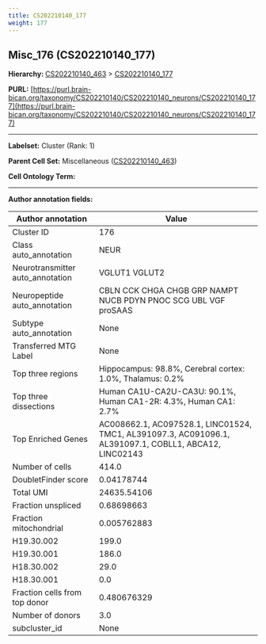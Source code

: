 ```yaml
---
title: CS202210140_177
weight: 177
---
```

## Misc_176 (CS202210140_177)
<b>Hierarchy: </b>
[CS202210140_463](../CS202210140_463) >
[CS202210140_177](../CS202210140_177)

**PURL:** [https://purl.brain-bican.org/taxonomy/CS202210140/CS202210140_neurons/CS202210140_177](https://purl.brain-bican.org/taxonomy/CS202210140/CS202210140_neurons/CS202210140_177)

---


**Labelset:** Cluster (Rank: 1)

**Parent Cell Set:** Miscellaneous ([CS202210140_463](../CS202210140_463))



**Cell Ontology Term:** 

[MARKER GENES.]: #


---

[TRANSFERRED ANNOTATIONS.]: #


[AUTHOR ANNOTATION FIELDS.]: #


**Author annotation fields:**

| Author annotation | Value |
|-------------------|-------|
|Cluster ID|176|
|Class auto_annotation|NEUR|
|Neurotransmitter auto_annotation|VGLUT1 VGLUT2|
|Neuropeptide auto_annotation|CBLN CCK CHGA CHGB GRP NAMPT NUCB PDYN PNOC SCG UBL VGF proSAAS|
|Subtype auto_annotation|None|
|Transferred MTG Label|None|
|Top three regions|Hippocampus: 98.8%, Cerebral cortex: 1.0%, Thalamus: 0.2%|
|Top three dissections|Human CA1U-CA2U-CA3U: 90.1%, Human CA1-2R: 4.3%, Human CA1: 2.7%|
|Top Enriched Genes|AC008662.1, AC097528.1, LINC01524, TMC1, AL391097.3, AC091096.1, AL391097.1, COBLL1, ABCA12, LINC02143|
|Number of cells|414.0|
|DoubletFinder score|0.04178744|
|Total UMI|24635.54106|
|Fraction unspliced|0.68698663|
|Fraction mitochondrial|0.005762883|
|H19.30.002|199.0|
|H19.30.001|186.0|
|H18.30.002|29.0|
|H18.30.001|0.0|
|Fraction cells from top donor|0.480676329|
|Number of donors|3.0|
|subcluster_id|None|
